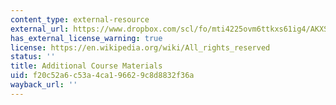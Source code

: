 ```yaml
---
content_type: external-resource
external_url: https://www.dropbox.com/scl/fo/mti4225ovm6ttkxs61ig4/AKXS_1s0vqGBvcUvHl8t-X0/Supplementary%20Resources/More%20Resources%20%28to%20be%20updated%20with%20time%29/Additional%20Course%20Materials?dl=0&rlkey=lk9sc8zmko2ozm8m59o8qza0y&subfolder_nav_tracking=1
has_external_license_warning: true
license: https://en.wikipedia.org/wiki/All_rights_reserved
status: ''
title: Additional Course Materials
uid: f20c52a6-c53a-4ca1-9662-9c8d8832f36a
wayback_url: ''
---
```

